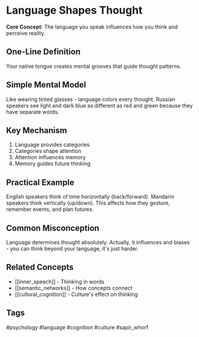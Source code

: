 # Language Shapes Thought

**Core Concept**: The language you speak influences how you think and perceive reality.

## One-Line Definition
Your native tongue creates mental grooves that guide thought patterns.

## Simple Mental Model
Like wearing tinted glasses - language colors every thought. Russian speakers see light and dark blue as different as red and green because they have separate words.

## Key Mechanism
1. Language provides categories
2. Categories shape attention
3. Attention influences memory
4. Memory guides future thinking

## Practical Example
English speakers think of time horizontally (back/forward). Mandarin speakers think vertically (up/down). This affects how they gesture, remember events, and plan futures.

## Common Misconception
Language determines thought absolutely. Actually, it influences and biases - you can think beyond your language, it's just harder.

## Related Concepts
- [[inner_speech]] - Thinking in words
- [[semantic_networks]] - How concepts connect
- [[cultural_cognition]] - Culture's effect on thinking

## Tags
#psychology #language #cognition #culture #sapir_whorf